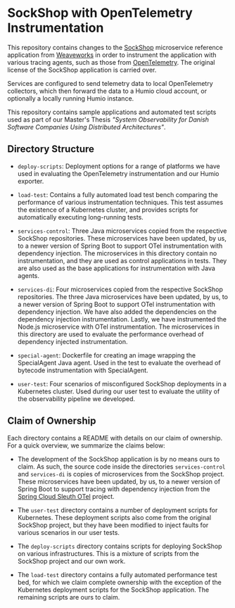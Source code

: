 # SockShop with OpenTelemetry Instrumentation

This repository contains changes to the [SockShop](https://microservices-demo.github.io/) microservice reference
application from [Weaveworks](https://www.weave.works/) in order to instrument the application with various tracing
agents, such as those from [OpenTelemetry](https://opentelemetry.io/). The original license of the SockShop application
is carried over.

Services are configured to send telemetry data to local OpenTelemetry collectors, which then forward the data to a Humio
cloud account, or optionally a locally running Humio instance.

This repository contains sample applications and automated test scripts used as part of our Master's Thesis _"System
Observability for Danish Software Companies Using Distributed Architectures"_.

## Directory Structure
- `deploy-scripts`: Deployment options for a range of platforms we have used in evaluating the OpenTelemetry
instrumentation and our Humio exporter.

- `load-test`: Contains a fully automated load test bench comparing the performance of various instrumentation
techniques. This test assumes the existence of a Kubernetes cluster, and provides scripts for automatically executing
long-running tests.

- `services-control`: Three Java microservices copied from the respective SockShop repositories. These microservices
have been updated, by us, to a newer version of Spring Boot to support OTel instrumentation with dependency injection.
The microservices in this directory contain no instrumentation, and they are used as control applications in tests. They
are also used as the base applications for instrumentation with Java agents.

- `services-di`: Four microservices copied from the respective SockShop repositories. The three Java microservices have
been updated, by us, to a newer version of Spring Boot to support OTel instrumentation with dependency injection. We
have also added the dependencies on the dependency injection instrumentation. Lastly, we have instrumented the Node.js
microservice with OTel instrumentation. The microservices in this directory are used to evaluate the performance
overhead of dependency injected instrumentation.

- `special-agent`: Dockerfile for creating an image wrapping the SpecialAgent Java agent. Used in the test to evaluate
the overhead of bytecode instrumentation with SpecialAgent.

- `user-test`: Four scenarios of misconfigured SockShop deployments in a Kubernetes cluster. Used during our user test
to evaluate the utility of the observability pipeline we developed.

## Claim of Ownership
Each directory contains a README with details on our claim of ownership. For a quick overview, we summarize the claims
below:

- The development of the SockShop application is by no means ours to claim. As such, the source code inside the
directories `services-control` and `services-di` is copies of microservices from the SockShop project. These
microservices have been updated, by us, to a newer version of Spring Boot to support tracing with dependency injection
from the [Spring Cloud Sleuth OTel](https://github.com/spring-cloud-incubator/spring-cloud-sleuth-otel) project.

- The `user-test` directory contains a number of deployment scripts for Kubernetes. These deployment scripts
also come from the original SockShop project, but they have been modified to inject faults for various scenarios in our
user tests.

- The `deploy-scripts` directory contains scripts for deploying SockShop on various infrastructures. This is a mixture of
scripts from the SockShop project and our own work.

- The `load-test` directory contains a fully automated performance test bed, for which we claim complete ownership
with the exception of the Kubernetes deployment scripts for the SockShop application. The remaining scripts are ours to
claim.
